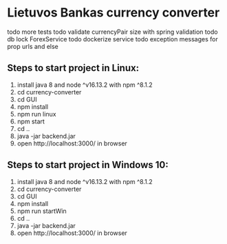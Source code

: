 # Lietuvos Bankas currency converter

todo more tests
todo validate currencyPair size with spring validation
todo db lock ForexService
todo dockerize service
todo exception messages for prop urls and else

## Steps to start project in **Linux**:
1. install java 8 and node ^v16.13.2 with npm ^8.1.2
2. cd currency-converter
3. cd GUI
4. npm install
5. npm run linux
6. npm start
7. cd ..
8. java -jar backend.jar
9. open http://localhost:3000/ in browser
 
## Steps to start project in **Windows 10**:
1. install java 8 and node ^v16.13.2 with npm ^8.1.2
2. cd currency-converter
3. cd GUI
4. npm install
6. npm run startWin
7. cd ..
8. java -jar backend.jar
9. open http://localhost:3000/ in browser
